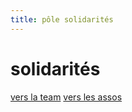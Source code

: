 ```yaml
---
title: pôle solidarités
---
```


# solidarités

[vers la team](/federation/solidarites/equipe)
[vers les assos](/federation/solidarites/associations)
